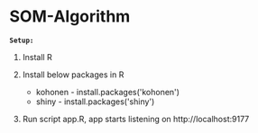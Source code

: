 # SOM-Algorithm

**`` Setup: ``**

1. Install R
2. Install below packages in R
   * kohonen  - install.packages('kohonen')
   * shiny    - install.packages('shiny')

3. Run script app.R, app starts listening on http://localhost:9177
